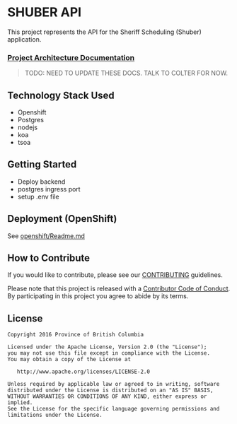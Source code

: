 # SHUBER API
This project represents the API for the Sheriff Scheduling (Shuber) application.

### [Project Architecture Documentation](./docs/index)

> TODO: NEED TO UPDATE THESE DOCS.  TALK TO COLTER FOR NOW.


## Technology Stack Used

- Openshift
- Postgres
- nodejs
- koa
- tsoa

## Getting Started

- Deploy backend
- postgres ingress port
- setup .env file

## Deployment (OpenShift)

See [openshift/Readme.md](openshift/Readme.md)

## How to Contribute

If you would like to contribute, please see our [CONTRIBUTING](CONTRIBUTING.md) guidelines.

Please note that this project is released with a [Contributor Code of Conduct](CODE_OF_CONDUCT.md). 
By participating in this project you agree to abide by its terms.

## License

    Copyright 2016 Province of British Columbia

    Licensed under the Apache License, Version 2.0 (the "License");
    you may not use this file except in compliance with the License.
    You may obtain a copy of the License at

       http://www.apache.org/licenses/LICENSE-2.0

    Unless required by applicable law or agreed to in writing, software
    distributed under the License is distributed on an "AS IS" BASIS,
    WITHOUT WARRANTIES OR CONDITIONS OF ANY KIND, either express or implied.
    See the License for the specific language governing permissions and
    limitations under the License.
